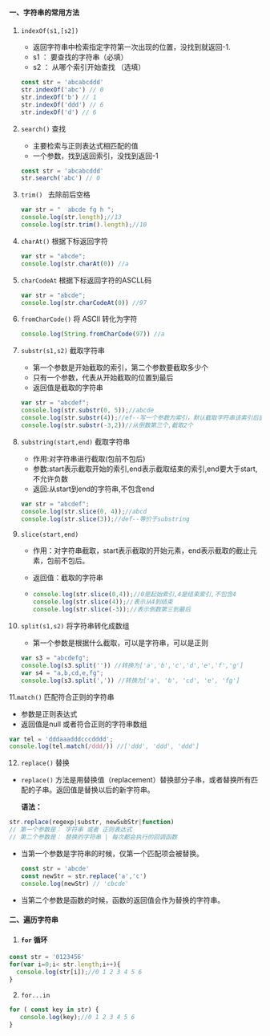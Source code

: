 #### 一、字符串的常用方法

1. `indexOf(s1,[s2])`

   - 返回字符串中检索指定字符第一次出现的位置，没找到就返回-1.
   - s1 ： 要查找的字符串（必填）
   - s2 ： 从哪个索引开始查找 （选填）

   ```javascript
   const str = 'abcabcddd'
   str.indexOf('abc') // 0
   str.indexOf('b') // 1
   str.indexOf('ddd') // 6
   str.indexOf('d') // 6
   ```

2. `search()`  查找

   - 主要检索与正则表达式相匹配的值
   - 一个参数，找到返回索引，没找到返回-1

   ```javascript
   const str = 'abcabcddd'
   str.search('abc') // 0
   ```

3. `trim() ` 去除前后空格

   ```javascript
   var str = "  abcde fg h ";
   console.log(str.length);//13
   console.log(str.trim().length);//10
   ```

4. `charAt()`  根据下标返回字符

   ```javascript
   var str = "abcde";
   console.log(str.charAt(0)) //a
   ```

5. `charCodeAt`  根据下标返回字符的ASCLL码

   ```javascript
   var str = "abcde";
   console.log(str.charCodeAt(0)) //97
   ```

6. `fromCharCode()`  将 ASCll 转化为字符

   ```javascript
   console.log(String.fromCharCode(97)) //a
   ```

7. `substr(s1,s2)`  截取字符串

   - 第一个参数是开始截取的索引，第二个参数要截取多少个
   - 只有一个参数，代表从开始截取的位置到最后
   - 返回值是截取的字符串

   ```javascript
   var str = "abcdef";
   console.log(str.substr(0, 5));//abcde
   console.log(str.substr(4));//ef--写一个参数为索引，默认截取字符串该索引后面的所有字符
   console.log(str.substr(-3,2))//从倒数第三个,截取2个
   ```

8. `substring(start,end)` 截取字符串

   * 作用:对字符串进行截取(包前不包后)
   * 参数:start表示截取开始的索引,end表示截取结束的索引,end要大于start,不允许负数
   * 返回:从start到end的字符串,不包含end

   ```javascript
   var str = "abcdef";
   console.log(str.slice(0, 4));//abcd
   console.log(str.slice(3));//def--等价于substring
   ```

9. `slice(start,end)`

   * 作用：对字符串截取，start表示截取的开始元素，end表示截取的截止元素，包前不包后。

   * 返回值：截取的字符串

   * ```javascript
     console.log(str.slice(0,4));//0是起始索引,4是结束索引,不包含4
     console.log(str.slice(4));//表示从4到结束
     console.log(str.slice(-3));//表示倒数第三到最后
     ```

10. `split(s1,s2)`  将字符串转化成数组

    - 第一个参数是根据什么截取，可以是字符串，可以是正则

    ```javascript
    var s3 = "abcdefg";
    console.log(s3.split('')) //转换为['a','b','c','d','e','f','g']
    var s4 = "a,b,cd,e,fg";
    console.log(s3.split(',')) //转换为['a', 'b', 'cd', 'e', 'fg']
    ```

11.`match()`  匹配符合正则的字符串

- 参数是正则表达式
- 返回值是null 或者符合正则的字符串数组

```javascript
var tel = 'dddaaadddcccdddd';
console.log(tel.match(/ddd/)) //['ddd', 'ddd', 'ddd']
```

12. `replace()`  替换

- `replace()`  方法是用替换值（replacement）替换部分子串，或者替换所有匹配的子串。返回值是替换以后的新字符串。

  **语法：**

```javascript
str.replace(regexp|substr, newSubStr|function)
// 第一个参数是： 字符串 或者 正则表达式
// 第二个参数是： 替换的字符串 | 每次都会执行的回调函数
```

- 当第一个参数是字符串的时候，仅第一个匹配项会被替换。

  ```javascript
  const str = 'abcde'
  const newStr = str.replace('a','c')  
  console.log(newStr) // 'cbcde'
  ```

- 当第二个参数是函数的时候，函数的返回值会作为替换的字符串。



#### 二、遍历字符串

1. #### `for` 循环

```javascript
const str = '0123456'
for(var i=0;i< str.length;i++){
  console.log(str[i]);//0 1 2 3 4 5 6
}
```

2. `for...in`

```javascript
for ( const key in str) {
   console.log(key);//0 1 2 3 4 5 6
}
```